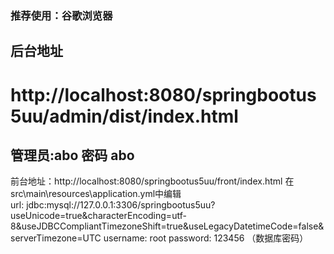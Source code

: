 ### 推荐使用：谷歌浏览器
## 后台地址
# http://localhost:8080/springbootus5uu/admin/dist/index.html
## 管理员:abo 密码 abo
前台地址：http://localhost:8080/springbootus5uu/front/index.html
在src\main\resources\application.yml中编辑							
url: jdbc:mysql://127.0.0.1:3306/springbootus5uu?useUnicode=true&characterEncoding=utf-8&useJDBCCompliantTimezoneShift=true&useLegacyDatetimeCode=false&serverTimezone=UTC
username: root
password: 123456 （数据库密码）
